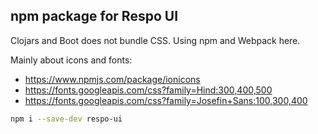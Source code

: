 
npm package for Respo UI
----

Clojars and Boot does not bundle CSS. Using npm and Webpack here.

Mainly about icons and fonts:

* https://www.npmjs.com/package/ionicons
* https://fonts.googleapis.com/css?family=Hind:300,400,500
* https://fonts.googleapis.com/css?family=Josefin+Sans:100,300,400

```bash
npm i --save-dev respo-ui
```
